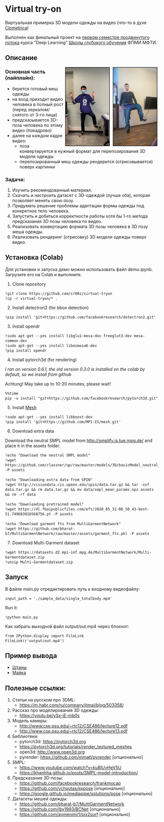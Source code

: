 # Virtual try-on
Виртуальная примерка 3D модели одежды на видео
(что-то в духе [Clometrica](https://www.clometrica.com/))

Выполнен как финальный проект на [первом семестре продвинутого потока](https://stepik.org/course/101721/info) курса "Deep Learning" [Школы глубокого обучения](http://dlschool.org/) ФПМИ МФТИ.

## Описание

<img align="right" alt="demo2" src="https://raw.githubusercontent.com/cr00z/virtual-tryon/master/output/demo2.jpg" width="144" height="256"  border="1" hspace="5"/>
<img align="right" alt="demo1" src="https://raw.githubusercontent.com/cr00z/virtual-tryon/master/output/demo1.jpg" width="144" height="256" border="1" hspace="5"/>

### Основная часть (пайплайн):

- берется готовый меш одежды
- на вход приходит видео человека в полный рост (перед зеркалом/снятого от 3-го лица)
- предсказывается 3D-поза человека по этому видео (покадрово)
- далее на каждом кадре видео:
  - поза конвертируется в нужный формат для перепозирования 3D модели одежды 
  - перепозированный меш одежды рендерится (отрисовывается) поверх картинки


### Задача:

1) Изучить рекомендованный материал.
2) Скачать и настроить датасет с 3D-одеждой (лучше оба), которая позволяет менять свою позу.
3) Придумать решение проблемы адаптации формы одежды под конкретное тело человека.
4) Запустить и добиться корректности работы хотя бы 1-го метода предсказания 3D позы человека по видео.
5) Реализовать конвертацию формата 3D позы человека в 3D позу меша одежды.
6) Реализовать рендеринг (отрисовку) 3D модели одежды поверх видео.

## Установка (Colab)

Для установки и запуска демо можно использовать файл demo.ipynb. Загрузите его на Colab и выполните.

1. Clone repository
```
!git clone https://github.com/cr00z/virtual-tryon
!cp -r virtual-tryon/* .
```
2. Install detectron2 (for bbox detection)
```
!pip install 'git+https://github.com/facebookresearch/detectron2.git'
```
3. Install opendr
```
!sudo apt-get --yes install libglu1-mesa-dev freeglut3-dev mesa-common-dev
!sudo apt-get --yes install libosmesa6-dev
!pip install opendr
```
4. Install pytorch3d (for rendering)

*I ran on version 0.6.1, the old version 0.3.0 is installed on the colab by default, so we install from github*

Achtung! May take up to 10-20 minutes, please wait! 
```
%%time
pip -v install "git+https://github.com/facebookresearch/pytorch3d.git"
```
5. Install [Mesh](https://github.com/MPI-IS/mesh)
```
!sudo apt-get --yes install libboost-dev
!pip install 'git+https://github.com/MPI-IS/mesh.git'
```
6. Download extra data

Download the neutral SMPL model from http://smplify.is.tue.mpg.de/ and place it in the assets folder.
```
!echo "Download the neutral SMPL model"
!wget https://github.com/classner/up/raw/master/models/3D/basicModel_neutral_lbs_10_207_0_v1.0.0.pkl -P assets

!echo "Downloading extra data from SPIN"
!wget http://visiondata.cis.upenn.edu/spin/data.tar.gz && tar -xvf data.tar.gz && rm data.tar.gz && mv data/smpl_mean_params.npz assets && rm -rf data

!echo "Downloading pretrained model"
!wget https://dl.fbaipublicfiles.com/eft/2020_05_31-00_50_43-best-51.749683916568756.pt -P assets

!echo "Download garment fts from MultiGarmentNetwork"
!wget https://github.com/bharat-b7/MultiGarmentNetwork/raw/master/assets/garment_fts.pkl -P assets
```
7. Download Multi-Garment dataset
```
!wget https://datasets.d2.mpi-inf.mpg.de/MultiGarmentNetwork/Multi-Garmentdataset.zip
!unzip Multi-Garmentdataset.zip
```

## Запуск

В файле main.py отредактировать путь к входному видеофайлу:
```
input_path = './sample_data/single_totalbody.mp4'
```
Run it:
```
!python main.py
```
Как забрать выходной файл output/out.mp4 через блокнот:
```
from IPython.display import FileLink
FileLink(r'output/out.mp4')
```

## Пример вывода

* [Штаны](https://github.com/cr00z/virtual-tryon/blob/master/output/out2.mp4)
* [Майка](https://github.com/cr00z/virtual-tryon/blob/master/output/out1.mp4)

## Полезные ссылки:

1. Статьи на русском про 3DML:
   * https://m.habr.com/ru/company/itmai/blog/503358/
2. Рассказ про моделирование 3D одежды:
   * https://youtu.be/ySx-iE-mb0s 
3. Модель камеры:
   * http://www.cse.psu.edu/~rtc12/CSE486/lecture12.pdf
   * http://www.cse.psu.edu/~rtc12/CSE486/lecture13.pdf 
4. Библиотеки:
   * pytorch3d: https://pytorch3d.org
   * https://pytorch3d.org/tutorials/render_textured_meshes
   * open3d: http://www.open3d.org
   * pyrender: https://github.com/mmatl/pyrender [опционально]
5. SMPL: 
   * https://www.youtube.com/watch?v=kuBlUyHeV5U
   * https://khanhha.github.io/posts/SMPL-model-introduction/ 
6. Предсказание 3D-позы: 
   * https://github.com/facebookresearch/frankmocap
   * https://github.com/vchoutas/expose [опционально]
   * https://google.github.io/mediapipe/solutions/pose [опционально]
7. Датасеты мешей одежды: 
   * https://github.com/bharat-b7/MultiGarmentNetwork
   * https://github.com/jby1993/BCNet [опционально] 
   * https://github.com/aymenmir1/pix2surf [опционально]